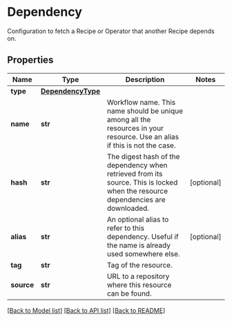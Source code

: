 # Dependency

Configuration to fetch a Recipe or Operator that another Recipe depends on.
## Properties
Name | Type | Description | Notes
------------ | ------------- | ------------- | -------------
**type** | [**DependencyType**](DependencyType.md) |  | 
**name** | **str** | Workflow name. This name should be unique among all the resources in your resource. Use an alias if this is not the case. | 
**hash** | **str** | The digest hash of the dependency when retrieved from its source. This is locked when the resource dependencies are downloaded. | [optional] 
**alias** | **str** | An optional alias to refer to this dependency. Useful if the name is already used somewhere else. | [optional] 
**tag** | **str** | Tag of the resource. | 
**source** | **str** | URL to a repository where this resource can be found. | 

[[Back to Model list]](../README.md#documentation-for-models) [[Back to API list]](../README.md#documentation-for-api-endpoints) [[Back to README]](../README.md)


